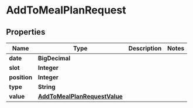 

# AddToMealPlanRequest



## Properties

| Name | Type | Description | Notes |
|------------ | ------------- | ------------- | -------------|
|**date** | **BigDecimal** |  |  |
|**slot** | **Integer** |  |  |
|**position** | **Integer** |  |  |
|**type** | **String** |  |  |
|**value** | [**AddToMealPlanRequestValue**](AddToMealPlanRequestValue.md) |  |  |



